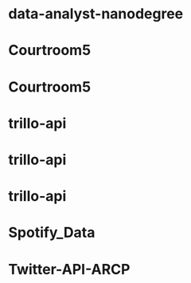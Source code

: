 # data-analyst-nanodegree
# Courtroom5
# Courtroom5
# trillo-api
# trillo-api
# trillo-api
# Spotify_Data
# Twitter-API-ARCP
